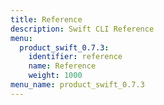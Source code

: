 ```yaml
---
title: Reference
description: Swift CLI Reference
menu:
  product_swift_0.7.3:
    identifier: reference
    name: Reference
    weight: 1000
menu_name: product_swift_0.7.3
---
```



